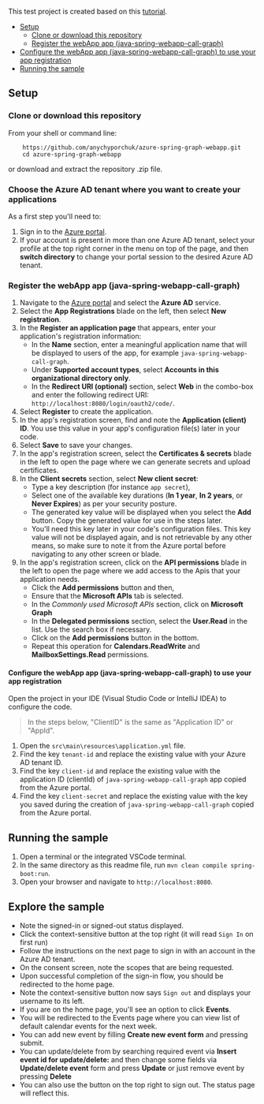 This test project is created based on this [tutorial](https://github.com/Azure-Samples/ms-identity-java-spring-tutorial/tree/main/2-Authorization-I/call-graph).

- [Setup](#setup)
  - [Clone or download this repository](#clone-or-download-this-repository)
  - [Register the webApp app (java-spring-webapp-call-graph)](#register-the-webapp-app-java-spring-webapp-call-graph)
- [Configure the webApp app (java-spring-webapp-call-graph) to use your app registration](#configure-the-webapp-app-java-spring-webapp-call-graph-to-use-your-app-registration)
- [Running the sample](#running-the-sample)

## Setup

### Clone or download this repository

From your shell or command line:

```console
    https://github.com/anychyporchuk/azure-spring-graph-webapp.git
    cd azure-spring-graph-webapp
```

or download and extract the repository .zip file.

### Choose the Azure AD tenant where you want to create your applications

As a first step you'll need to:

1. Sign in to the [Azure portal](https://portal.azure.com).
1. If your account is present in more than one Azure AD tenant, select your profile at the top right corner in the menu on top of the page, and then **switch directory** to change your portal session to the desired Azure AD tenant.

### Register the webApp app (java-spring-webapp-call-graph)

1. Navigate to the [Azure portal](https://portal.azure.com) and select the **Azure AD** service.
1. Select the **App Registrations** blade on the left, then select **New registration**.
1. In the **Register an application page** that appears, enter your application's registration information:
   - In the **Name** section, enter a meaningful application name that will be displayed to users of the app, for example `java-spring-webapp-call-graph`.
   - Under **Supported account types**, select **Accounts in this organizational directory only**.
   - In the **Redirect URI (optional)** section, select **Web** in the combo-box and enter the following redirect URI: `http://localhost:8080/login/oauth2/code/`.
1. Select **Register** to create the application.
1. In the app's registration screen, find and note the **Application (client) ID**. You use this value in your app's configuration file(s) later in your code.
1. Select **Save** to save your changes.
1. In the app's registration screen, select the **Certificates & secrets** blade in the left to open the page where we can generate secrets and upload certificates.
1. In the **Client secrets** section, select **New client secret**:
   - Type a key description (for instance `app secret`),
   - Select one of the available key durations (**In 1 year**, **In 2 years**, or **Never Expires**) as per your security posture.
   - The generated key value will be displayed when you select the **Add** button. Copy the generated value for use in the steps later.
   - You'll need this key later in your code's configuration files. This key value will not be displayed again, and is not retrievable by any other means, so make sure to note it from the Azure portal before navigating to any other screen or blade.
1. In the app's registration screen, click on the **API permissions** blade in the left to open the page where we add access to the Apis that your application needs.
   - Click the **Add permissions** button and then,
   - Ensure that the **Microsoft APIs** tab is selected.
   - In the *Commonly used Microsoft APIs* section, click on **Microsoft Graph**
   - In the **Delegated permissions** section, select the **User.Read** in the list. Use the search box if necessary.
   - Click on the **Add permissions** button in the bottom.
   - Repeat this operation for **Calendars.ReadWrite** and **MailboxSettings.Read** permissions.

#### Configure the webApp app (java-spring-webapp-call-graph) to use your app registration

Open the project in your IDE (Visual Studio Code or IntelliJ IDEA) to configure the code.

> In the steps below, "ClientID" is the same as "Application ID" or "AppId".

1. Open the `src\main\resources\application.yml` file.
1. Find the key `tenant-id` and replace the existing value with your Azure AD tenant ID.
1. Find the key `client-id` and replace the existing value with the application ID (clientId) of `java-spring-webapp-call-graph` app copied from the Azure portal.
1. Find the key `client-secret` and replace the existing value with the key you saved during the creation of `java-spring-webapp-call-graph` copied from the Azure portal.

## Running the sample

1. Open a terminal or the integrated VSCode terminal.
1. In the same directory as this readme file, run `mvn clean compile spring-boot:run`.
1. Open your browser and navigate to `http://localhost:8080`.

## Explore the sample

- Note the signed-in or signed-out status displayed.
- Click the context-sensitive button at the top right (it will read `Sign In` on first run)
- Follow the instructions on the next page to sign in with an account in the Azure AD tenant.
- On the consent screen, note the scopes that are being requested.
- Upon successful completion of the sign-in flow, you should be redirected to the home page.
- Note the context-sensitive button now says `Sign out` and displays your username to its left.
- If you are on the home page, you'll see an option to click **Events**.
- You will be redirected to the Events page where you can view list of default calendar events for the next week.
- You can add new event by filling **Create new event form** and pressing submit.
- You can update/delete from by searching required event via **Insert event id for update/delete:** and then change some fields via **Update/delete event** form and press **Update** or just remove event by pressing **Delete**
- You can also use the button on the top right to sign out. The status page will reflect this.
